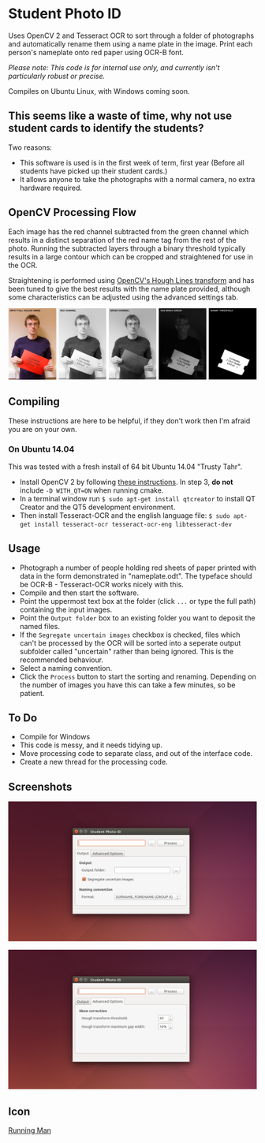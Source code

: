 # Student Photo ID

Uses OpenCV 2 and Tesseract OCR to sort through a folder of photographs and automatically rename them using a name plate in the image. Print each person's nameplate onto red paper using OCR-B font.

_Please note: This code is for internal use only, and currently isn't particularly robust or precise._

Compiles on Ubuntu Linux, with Windows coming soon. 

## This seems like a waste of time, why not use student cards to identify the students?

Two reasons:

* This software is used is in the first week of term, first year (Before all students have picked up their student cards.)
* It allows anyone to take the photographs with a normal camera, no extra hardware required.

## OpenCV Processing Flow
 
Each image has the red channel subtracted from the green channel which results in a distinct separation of the red name tag from the rest of the photo. Running the subtracted layers through a binary threshold typically results in a large contour which can be cropped and straightened for use in the OCR.
  
Straightening is performed using [OpenCV's Hough Lines transform](http://docs.opencv.org/2.4/doc/tutorials/imgproc/imgtrans/hough_lines/hough_lines.html) and has been tuned to give the best results with the name plate provided, although some characteristics can be adjusted using the advanced settings tab.

![Mask Preparation](images/mask-preparation-stages.png)

## Compiling

These instructions are here to be helpful, if they don't work then I'm afraid you are on your own. 

### On Ubuntu 14.04

This was tested with a fresh install of 64 bit Ubuntu 14.04 "Trusty Tahr".

 * Install OpenCV 2 by following [these instructions](http://computervisionwithvaibhav.blogspot.co.uk/2015/07/installing-opencv-300-on-ubuntu-1404_24.html). In step 3, **do not** include `-D WITH_QT=ON` when running cmake.
 * In a terminal window run `$ sudo apt-get install qtcreator` to install QT Creator and the QT5 development environment.
 * Then install Tesseract-OCR and the english language file: `$ sudo apt-get install tesseract-ocr tesseract-ocr-eng libtesseract-dev`

## Usage

 * Photograph a number of people holding red sheets of paper printed with data in the form demonstrated in "nameplate.odt". The typeface should be OCR-B - Tesseract-OCR works nicely with this.
 * Compile and then start the software.
 * Point the uppermost text box at the folder (click `...` or type the full path) containing the input images.
 * Point the `Output folder` box to an existing folder you want to deposit the named files.
 * If the `Segregate uncertain images` checkbox is checked, files which can't be processed by the OCR will be sorted into a seperate output subfolder called "uncertain" rather than being ignored. This is the recommended behaviour.
 * Select a naming convention.
 * Click the `Process` button to start the sorting and renaming. Depending on the number of images you have this can take a few minutes, so be patient.

## To Do

* Compile for Windows
* This code is messy, and it needs tidying up.
* Move processing code to separate class, and out of the interface code.
* Create a new thread for the processing code.

## Screenshots

![Main Page](images/utility-main-page.png)

![Advanced Settings Page](images/utility-advanced-page.png)

## Icon

[Running Man](https://www.elegantthemes.com/blog/freebie-of-the-week/beautiful-flat-icons-for-free)
